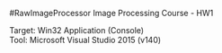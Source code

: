 #RawImageProcessor
Image Processing Course - HW1

Target: Win32 Application (Console)<br/>
Tool:   Microsoft Visual Studio 2015 (v140)
